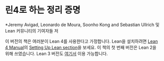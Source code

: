 # 린4로 하는 정리 증명

*Jeremy Avigad, Leonardo de Moura, Soonho Kong and Sebastian Ullrich 및 Lean 커뮤니티의 기여자들 저

이 버전의 책은 여러분이 Lean 4를 사용한다고 가정합니다. Lean을 설치하려면 [Lean 4 Manual](https://leanprover.github.io/lean4/doc/)의  [Setting Up Lean section](https://leanprover.github.io/lean4/doc/setup.html)을 보세요. 이 책의 첫 번째 버전은 Lean 2을 위해 쓰였습니다. Lean 3 버전도 [여기서](https://leanprover.github.io/theorem_proving_in_lean/) 이용 가능합니다.
